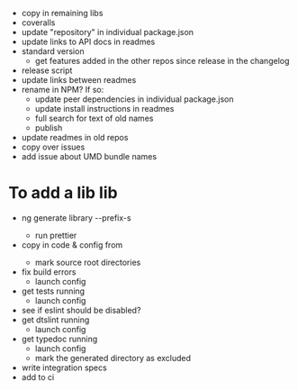 - copy in remaining libs
- coveralls
- update "repository" in individual package.json
- update links to API docs in readmes
- standard version
  - get features added in the other repos since release in the changelog
- release script
- update links between readmes
- rename in NPM? If so:
  - update peer dependencies in individual package.json
  - update install instructions in readmes
  - full search for text of old names
  - publish
- update readmes in old repos
- copy over issues
- add issue about UMD bundle names

# To add a lib lib

- ng generate library --prefix-s <name>
  - run prettier
- copy in code & config from <name>
  - mark source root directories
- fix build errors
  - launch config
- get tests running
  - launch config
- see if eslint should be disabled?
- get dtslint running
  - launch config
- get typedoc running
  - launch config
  - mark the generated directory as excluded
- write integration specs
- add to ci
